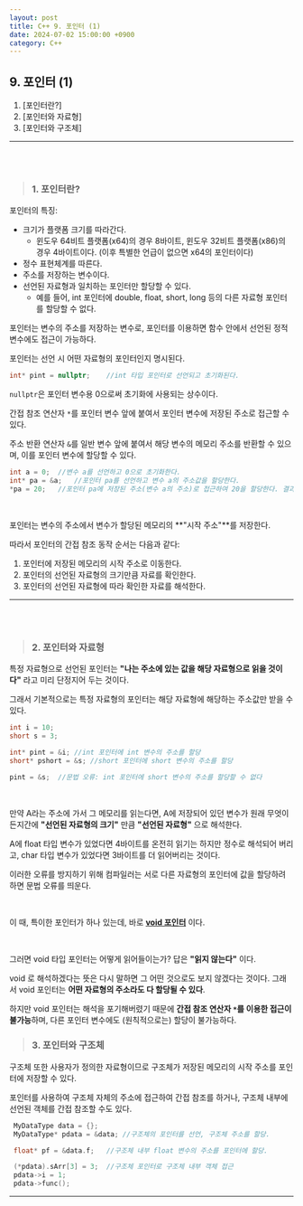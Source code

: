 ```yaml
---
layout: post
title: C++ 9. 포인터 (1)
date: 2024-07-02 15:00:00 +0900
category: C++
---
```


## 9. 포인터 (1)

1. [포인터란?]
2. [포인터와 자료형]
3. [포인터와 구조체]

---

<br><br>

>### 1. 포인터란?

포인터의 특징:
- 크기가 플랫폼 크기를 따라간다.
    - 윈도우 64비트 플랫폼(x64)의 경우 8바이트, 윈도우 32비트 플랫폼(x86)의 경우 4바이트이다. (이후 특별한 언급이 없으면 x64의 포인터이다)
- 정수 표현체계를 따른다.
- 주소를 저장하는 변수이다.
- 선언된 자료형과 일치하는 포인터만 할당할 수 있다.
    - 예를 들어, int 포인터에 double, float, short, long 등의 다른 자료형 포인터를 할당할 수 없다.

포인터는 변수의 주소를 저장하는 변수로, 포인터를 이용하면 함수 안에서 선언된 정적 변수에도 접근이 가능하다.

포인터는 선언 시 어떤 자료형의 포인터인지 명시된다.
```cpp
int* pint = nullptr;    //int 타입 포인터로 선언되고 초기화된다.
```

`nullptr`은 포인터 변수용 0으로써 초기화에 사용되는 상수이다.

간접 참조 연산자 `*`를 포인터 변수 앞에 붙여서 포인터 변수에 저장된 주소로 접근할 수 있다.

주소 반환 연산자 `&`를 일반 변수 앞에 붙여서 해당 변수의 메모리 주소를 반환할 수 있으며, 이를 포인터 변수에 할당할 수 있다.

```cpp
int a = 0;  //변수 a를 선언하고 0으로 초기화한다.
int* pa = &a;   //포인터 pa를 선언하고 변수 a의 주소값을 할당한다.
*pa = 20;   //포인터 pa에 저장된 주소(변수 a의 주소)로 접근하여 20을 할당한다. 결과적으로, 변수 a에 20이 할당된다.
```

<br>

포인터는 변수의 주소에서 변수가 할당된 메모리의 **"시작 주소"**를 저장한다.

따라서 포인터의 간접 참조 동작 순서는 다음과 같다:

1. 포인터에 저장된 메모리의 시작 주소로 이동한다.
2. 포인터의 선언된 자료형의 크기만큼 자료를 확인한다.
3. 포인터의 선언된 자료형에 따라 확인한 자료를 해석한다.


---

<br><br>

>### 2. 포인터와 자료형


특정 자료형으로 선언된 포인터는 **"나는 주소에 있는 값을 해당 자료형으로 읽을 것이다"** 라고 미리 단정지어 두는 것이다.

그래서 기본적으로는 특정 자료형의 포인터는 해당 자료형에 해당하는 주소값만 받을 수 있다.

```cpp
int i = 10;
short s = 3;

int* pint = &i; //int 포인터에 int 변수의 주소를 할당
short* pshort = &s; //short 포인터에 short 변수의 주소를 할당

pint = &s;  //문법 오류: int 포인터에 short 변수의 주소를 할당할 수 없다

```

<br>

만약 A라는 주소에 가서 그 메모리를 읽는다면, A에 저장되어 있던 변수가 원래 무엇이든지간에 **"선언된 자료형의 크기"** 만큼 **"선언된 자료형"** 으로 해석한다.

A에 float 타입 변수가 있었다면 4바이트를 온전히 읽기는 하지만 정수로 해석되어 버리고, char 타입 변수가 있었다면 3바이트를 더 읽어버리는 것이다.

이러한 오류를 방지하기 위해 컴파일러는 서로 다른 자료형의 포인터에 값을 할당하려 하면 문법 오류를 띄운다.

<br>

이 때, 특이한 포인터가 하나 있는데, 바로 **<u>void 포인터</u>** 이다.

<br>

그러면 void 타입 포인터는 어떻게 읽어들이는가? 답은 **"읽지 않는다"** 이다.

void 로 해석하겠다는 뜻은 다시 말하면 그 어떤 것으로도 보지 않겠다는 것이다. 그래서 void 포인터는 **어떤 자료형의 주소라도 다 할당될 수 있다**.

하지만 void 포인터는 해석을 포기해버렸기 때문에 **간접 참조 연산자 `*`를 이용한 접근이 불가능**하며, 다른 포인터 변수에도 (원칙적으로는) 할당이 불가능하다.

>### 3. 포인터와 구조체

구조체 또한 사용자가 정의한 자료형이므로 구조체가 저장된 메모리의 시작 주소를 포인터에 저장할 수 있다.

포인터를 사용하여 구조체 자체의 주소에 접근하여 간접 참조를 하거나, 구조체 내부에 선언된 객체를 간접 참조할 수도 있다.

```cpp
 MyDataType data = {};
 MyDataType* pdata = &data; //구조체의 포인터를 선언, 구조체 주소를 할당.

 float* pf = &data.f;   //구조체 내부 float 변수의 주소를 포인터에 할당.

 (*pdata).sArr[3] = 3;  //구조체 포인터로 구조체 내부 객체 접근
 pdata->i = 1;
 pdata->func();

```
---